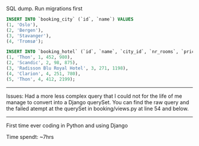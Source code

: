 SQL dump. Run migrations first

```sql
INSERT INTO `booking_city` (`id`, `name`) VALUES
(1, 'Oslo'),
(2, 'Bergen'),
(3, 'Stavanger'),
(4, 'Tromsø');
```

```sql
INSERT INTO `booking_hotel` (`id`, `name`, `city_id`, `nr_rooms`, `price`) VALUES
(1, 'Thon', 1, 452, 980),
(2, 'Scandic', 2, 98, 875),
(3, 'Radisson Blu Royal Hotel', 3, 271, 1198),
(4, 'Clarion', 4, 251, 780),
(5, 'Thon', 4, 412, 2199);
```
- - - -

Issues:
Had a more less complex query that I could not for the life of me manage to convert into a Django querySet.
You can find the raw query and the failed atempt at the querySet in booking/views.py at line 54 and below.

- - - -

First time ever coding in Python and using Django

Time spendt: ~7hrs
